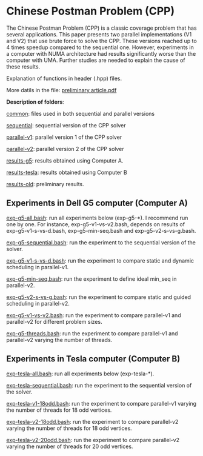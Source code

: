 # Chinese Postman Problem (CPP)

The Chinese Postman Problem (CPP) is a classic coverage problem that has several applications. This paper presents two parallel implementations (V1 and V2) that use brute force to solve the CPP. These versions reached up to 4 times speedup compared to the sequential one. However, experiments in a computer with NUMA architecture had results significantly worse than the computer with UMA. Further studies are needed to explain the cause of these results.

Explanation of functions in header (.hpp) files.

More datils in the file: [preliminary article.pdf](preliminary_article.pdf)

**Description of folders**:

[common](common): files used in both sequential and parallel versions

[sequential](sequential): sequential version of the CPP solver

[parallel-v1](parallel-v1): parallel version 1 of the CPP solver

[parallel-v2](parallel-v2): parallel version 2 of the CPP solver

[results-g5](results-g5): results obtained using Computer A. 

[results-tesla](results-tesla): results obtained using Computer B

[results-old](results-old): preliminary results.

## Experiments in Dell G5 computer (Computer A)

[exp-g5-all.bash](exp-g5-all.bash): run all experiments below (exp-g5-*). I recommend run one by one. For instance, exp-g5-v1-vs-v2.bash, depends on results of exp-g5-v1-s-vs-d.bash, exp-g5-min-seq.bash and exp-g5-v2-s-vs-g.bash.

[exp-g5-sequential.bash](exp-g5-sequential.bash): run the experiment to the sequential version of the solver.

[exp-g5-v1-s-vs-d.bash](exp-g5-v1-s-vs-d.bash): run the experiment to compare static and dynamic scheduling in parallel-v1.

[exp-g5-min-seq.bash](exp-g5-min-seq.bash): run the experiment to define ideal min_seq in parallel-v2.

[exp-g5-v2-s-vs-g.bash](exp-g5-v2-s-vs-g.bash): run the experiment to compare static and guided scheduling in parallel-v2.

[exp-g5-v1-vs-v2.bash](exp-g5-v1-vs-v2.bash): run the experiment to compare parallel-v1 and parallel-v2 for different problem sizes.

[exp-g5-threads.bash](exp-g5-threads.bash): run the experiment to compare parallel-v1 and parallel-v2 varying the number of threads.


## Experiments in Tesla computer (Computer B)

[exp-tesla-all.bash](exp-tesla-all.bash): run all experiments below (exp-tesla-*).

[exp-tesla-sequential.bash](exp-tesla-sequential.bash): run the experiment to the sequential version of the solver.

[exp-tesla-v1-18odd.bash](exp-tesla-v1-18odd.bash): run the experiment to compare parallel-v1 varying the number of threads for 18 odd vertices.

[exp-tesla-v2-18odd.bash](exp-tesla-v2-18odd.bash): run the experiment to compare parallel-v2 varying the number of threads for 18 odd vertices.

[exp-tesla-v2-20odd.bash](exp-tesla-v2-20odd.bash): run the experiment to compare parallel-v2 varying the number of threads for 20 odd vertices.
